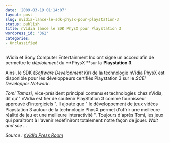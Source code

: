 ```yaml
---
date: '2009-03-19 01:14:07'
layout: post
slug: nvidia-lance-le-sdk-physx-pour-playstation-3
status: publish
title: nVidia lance le SDK PhysX pour Playstation 3
wordpress_id: '362'
categories:
- Unclassified
---
```


nVidia et Sony Computer Entertainment Inc ont signé un accord afin de permettre le _déploiement_ du **PhysX **sur la **Playstation 3**.




Ainsi, le SDK (_Software Development Kit_) de la technologie nVidia PhysX est disponible pour les développeurs certifiés Playstation 3 sur le _SCEI Developper Network_.





_Tomi Tamasi_, vice-président principal contenu et technologies chez nVidia, dit qu'" nVidia est fier de soutenir PlayStation 3 comme fournisseur approuvé d'intergiciels ". Il ajoute que " le développement de jeux vidéos Playstation 3 autour de la technologie PhysX permet d'offrir une meilleure réalité de jeu et une meilleure interactivité ". Toujours d'après Tomi, les jeux qui paraîtront à l'avenir redéfiniront totalement notre façon de jouer. _Wait and see ..._







_Source : [nVidia Press Room](http://www.nvidia.com/object/io_1237287245570.html)_



